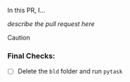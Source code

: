 In this PR, I...

*describe the pull request here*

> [!CAUTION]
> ### Final Checks:
> - [ ] Delete the `bld` folder and run `pytask`
